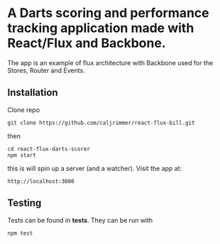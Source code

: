 # A Darts scoring and performance tracking application made with React/Flux and Backbone.

The app is an example of flux architecture with Backbone used for the Stores, Router and Events.

## Installation

Clone repo

```
git clone https://github.com/caljrimmer/react-flux-bill.git
```

then

```
cd react-flux-darts-scorer
npm start
```

this is will spin up a server (and a watcher). Visit the app at:

```
http://localhost:3000
```

## Testing

Tests can be found in __tests__. They can be run with

```
npm test
```